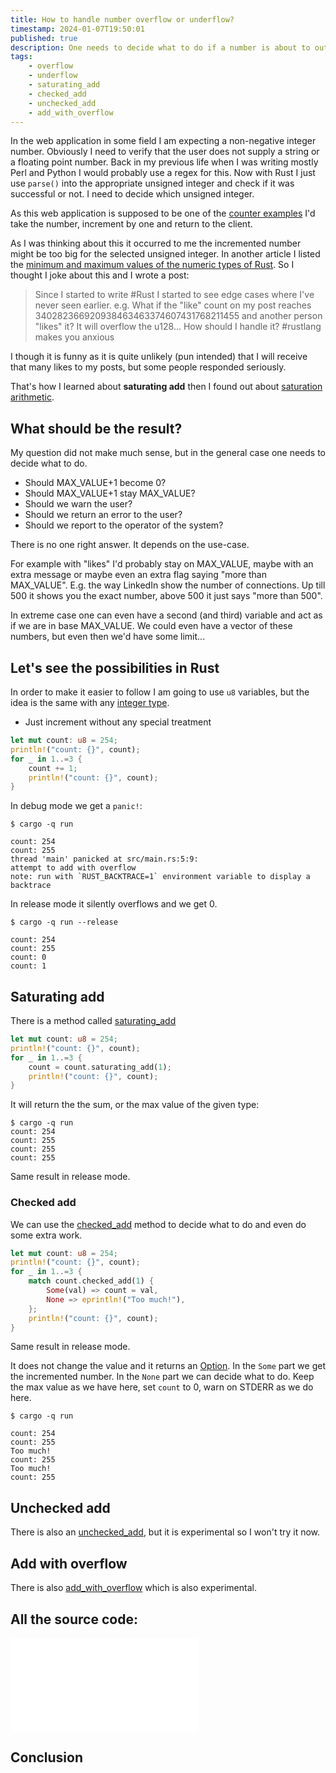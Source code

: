 ```yaml
---
title: How to handle number overflow or underflow?
timestamp: 2024-01-07T19:50:01
published: true
description: One needs to decide what to do if a number is about to outgrow the current variable type - overflow or underflow.
tags:
    - overflow
    - underflow
    - saturating_add
    - checked_add
    - unchecked_add
    - add_with_overflow
---
```


In the web application in some field I am expecting a non-negative integer number. Obviously I need to verify that the user does not supply a string or a floating point number.
Back in my previous life when I was writing mostly Perl and Python I would probably use a regex for this. Now with Rust I just use `parse()` into the appropriate unsigned integer
and check if it was successful or not. I need to decide which unsigned integer.

As this web application is supposed to be one of the [counter examples](https://code-maven.com/counter) I'd take the number, increment by one and return to the client.

As I was thinking about this it occurred to me the incremented number might be too big for the selected unsigned integer.
In another article I listed the [minimum and maximum values of the numeric types of Rust](/minimum-and-maximum-values-of-numeric-types). So I thought I joke about this and I wrote a post:

> Since I started to write #Rust I started to see edge cases where I've never seen earlier. e.g. What if the "like" count on my post reaches 340282366920938463463374607431768211455 and another person "likes" it? It will overflow the u128...
> How should I handle it?
> #rustlang makes you anxious

I though it is funny as it is quite unlikely (pun intended) that I will receive that many likes to my posts, but some people responded seriously.

That's how I learned about **saturating add** then I found out about [saturation arithmetic](https://en.wikipedia.org/wiki/Saturation_arithmetic).

## What should be the result?

My question did not make much sense, but in the general case one needs to decide what to do.

* Should MAX_VALUE+1 become 0?
* Should MAX_VALUE+1 stay MAX_VALUE?
* Should we warn the user?
* Should we return an error to the user?
* Should we report to the operator of the system?

There is no one right answer. It depends on the use-case.

For example with "likes" I'd probably stay on MAX_VALUE, maybe with an extra message or maybe even an extra flag saying "more than MAX_VALUE". E.g. the way LinkedIn show the number of connections. Up till 500 it shows you the exact number, above 500 it just says "more than 500".

In extreme case one can even have a second (and third) variable and act as if we are in base MAX_VALUE. We could even have a vector of these numbers, but even then we'd have some limit...

## Let's see the possibilities in Rust

In order to make it easier to follow I am going to use `u8` variables, but the idea is the same with any [integer type](/minimum-and-maximum-values-of-numeric-types).

* Just increment without any special treatment

```rust
let mut count: u8 = 254;
println!("count: {}", count);
for _ in 1..=3 {
    count += 1;
    println!("count: {}", count);
}
```

In debug mode we get a `panic!`:

```
$ cargo -q run

count: 254
count: 255
thread 'main' panicked at src/main.rs:5:9:
attempt to add with overflow
note: run with `RUST_BACKTRACE=1` environment variable to display a backtrace
```

In release mode it silently overflows and we get 0.

```
$ cargo -q run --release

count: 254
count: 255
count: 0
count: 1
```


## Saturating add

There is a method called [saturating_add](https://doc.rust-lang.org/std/intrinsics/fn.saturating_add.html)

```rust
let mut count: u8 = 254;
println!("count: {}", count);
for _ in 1..=3 {
    count = count.saturating_add(1);
    println!("count: {}", count);
}
```

It will return the the sum, or the max value of the given type:

```
$ cargo -q run
count: 254
count: 255
count: 255
count: 255
```

Same result in release mode.

### Checked add

We can use the [checked_add](https://doc.rust-lang.org/std/primitive.u8.html#method.checked_add) method to decide what to do and
even do some extra work.

```rust
let mut count: u8 = 254;
println!("count: {}", count);
for _ in 1..=3 {
    match count.checked_add(1) {
        Some(val) => count = val,
        None => eprintln!("Too much!"),
    };
    println!("count: {}", count);
}
```

Same result in release mode.

It does not change the value and it returns an [Option](https://doc.rust-lang.org/std/option/enum.Option.html).
In the `Some` part we get the incremented number. In the `None` part we can decide what to do.
Keep the max value as we have here, set `count` to 0, warn on STDERR as we do here.

```
$ cargo -q run

count: 254
count: 255
Too much!
count: 255
Too much!
count: 255
```

## Unchecked add

There is also an [unchecked_add](https://doc.rust-lang.org/std/primitive.u8.html?search=Some#method.unchecked_add), but it is experimental so I won't try it now.


## Add with overflow

There is also [add_with_overflow](https://doc.rust-lang.org/std/intrinsics/fn.add_with_overflow.html) which is also experimental.

## All the source code:

![](examples/overflow/src/main.rs)

## Conclusion



